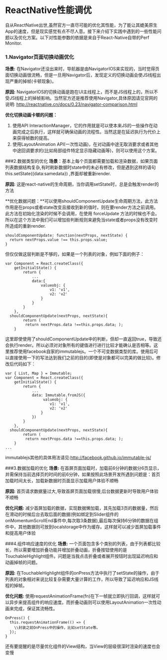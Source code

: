 # ReactNative性能调优

自从ReactNative出世,虽然官方一直尽可能的优化其性能，为了能让其媲美原生App的速度，但是现实感觉有点不尽人意。接下来介绍下实践中遇到的一些性能问题以及优化方案。以下对性能参数的依据是来自于React-Native自带的Perf Monitor.

### 1.Navigator页面切换动画优化
**场景:** 在Navigator还没出来时，导航器是由NavigatorIOS来实现的，当时觉得页面切换动画很流畅，但是一旦用Navigator后，发现定义的切换动画会使JS线程出现严重的掉帧(卡顿现象)。

**原因:** NavigatorIOS的切换动画是跑在UI主线程上，而不是JS线程上的，所以不受JS线程上的掉帧影响。当然官方还是推荐使用Navigator,具体原因请见官网的说明:
<http://reactnative.cn/docs/0.23/navigator-comparison.html>

**优化切换动画卡顿的问题：**

1. 使用API InteractionManager，它的作用就是可以使本来JS的一些操作在动画完成之后执行，这样就可确保动画的流程性。当然这是在延迟执行为代价上来获得帧数的提高。
2. 使用LayoutAnimation API(一次性动画)，在对动画中途无取消要求或者其他中途回调要求的(比如局部组件特定显示隐藏动画等)，则可以使用这个方案。

###2.数据类型的优化
**场景**：基本上每个页面都需要加载和渲染数据，如果页面列表数据结构复杂,有时刷新数据时state中的未必有修改，但是遇到这样的语句this.setState({data:samedata}) ,界面却被重新render.

**原因:** 这是react-native的生命周期，当你调用setState时，总是会触发render的方法

**优化数据问题：**可以使用shouldComponentUpdate生命周期方法，此方法作用是在props或者state改变且接收到新的值时，则在要render方法之前调用。此方法在初始化渲染的时候不会调用，在使用 forceUpdate 方法的时候也不会。所以在这个方法中我们可以增加些判断规则来避免当state或者props没有改变时所造成的重新render.

```
shouldComponentUpdate: function(nextProps, nextState) {
  return nextProps.value !== this.props.value;
}

```

但仅仅做这层判断是不够的，如果是一个列表的对象，例如下面的例子：

```
var Component = React.createClass({
    getInitialState() {
        return {
			...
            data:{
                valueobj: {
                    v1: 'v1',
                    v2: 'v2'
                }
            }
        }
    },
  shouldComponentUpdate(nextProps, nextState){
        return (
         return nextProps.data !==this.props.data; );
    }
```
这里即使使用了shouldComponentUpdate中的判断，但却一直返回true，导致还会执行render。所以必须对对象所有的键值进行进行比较才能确认是否相等。这里推荐使用facebook自家的immutablejs。一个不可变数据类型的库。使用后可以直接使用一下的写法达到我们之前的目的(即使是对象都可以完美的做比较)。修改后代码如下：

```
var { List, Map } = Immutable;
var Component = React.createClass({
    getInitialState() {
        return {
			...
            data: Immutable.fromJS({
                 valueobj: {
                    v1: 'v1',
                    v2: 'v2'
                }
            })
        }
    },
  shouldComponentUpdate(nextProps, nextState){
        return (
         return nextProps.data !==this.props.data; );
    }
...
```

immutablejs其他的具体用法请见:<http://facebook.github.io/immutable-js/>

###3.数据加载的优化
**场景:** 在首屏页面加载时，加载前6分钟的数据分6页显示，并需保持当前选择页的时间的前6分钟，如果按照此场景开发所遇到问题是：首页加载时间太长，加载新数据时页面显示加载用户体验不顺畅

**原因:** 首页请求数据量过大,导致首屏页面加载很慢;后台数据更新时导致用户体验不顺畅

**优化问题:** 减少首屏加载的数据，实现数据懒加载，其先加载3页的数据量，然后在滑动的时候后台去取后面的数据(例如绑定到Slider组件的onMomentumScrollEnd事件中,每次取3条数据),最后每次保持6分钟的数据在组件中，其他数据则可放到localstorage中作为缓存。这样就可以减少首屏加载事件和提高用户体验

###4.组件响应速度的优化
**场景:** 一个页面包含多个类别的列表，由于列表都比较长，所以需要增加折叠功能并增加折叠动画，折叠按钮使用的是TouchableHighlight组件。问题是当我点击折叠或者展开按钮时出现延迟响应和动画掉帧的问题。

**原因:** 在TouchableHighlight组件的onPress方法中执行了setState的操作，由于列表的对象相对来说比较复杂需要大量计算的工作，所以导致了延迟响应和JS线程的掉帧。

**优化问题:** 使用requestAnimationFrame(fn)在下一帧就立即执行回调，这样就可以异步来提高组件的响应速度。而折叠动画则可以使用LayoutAnimation一次性动画来完成，保证其流畅性。

```
OnPress() {
  this.requestAnimationFrame(() => {
    \\封装之前OnPress中的操作，比如setState等。
  });
}
```
还有要提醒的是尽量优化组件的View结构，当View的层级很深时渲染的速度也会变慢
